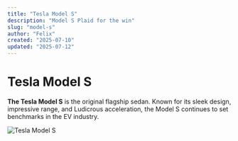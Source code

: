 ```yaml
---
title: "Tesla Model S"
description: "Model S Plaid for the win"
slug: "model-s"
author: "Felix"
created: "2025-07-10"
updated: "2025-07-12"
---
```


# Tesla Model S

**The Tesla Model S** is the original flagship sedan. Known for its sleek design, impressive range, and Ludicrous acceleration, the Model S continues to set benchmarks in the EV industry.

![Tesla Model S](https://ev-database.org/img/auto/Tesla_Model_S_2016/Tesla_Model_S_2016-01@2x.jpg)
